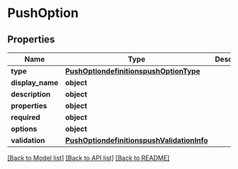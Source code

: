 # PushOption

## Properties
Name | Type | Description | Notes
------------ | ------------- | ------------- | -------------
**type** | [**PushOptiondefinitionspushOptionType**](PushOptiondefinitionspushOptionType.md) |  | 
**display_name** | **object** |  | 
**description** | **object** |  | [optional] 
**properties** | **object** |  | [optional] 
**required** | **object** |  | 
**options** | **object** |  | [optional] 
**validation** | [**PushOptiondefinitionspushValidationInfo**](PushOptiondefinitionspushValidationInfo.md) |  | [optional] 

[[Back to Model list]](../README.md#documentation-for-models) [[Back to API list]](../README.md#documentation-for-api-endpoints) [[Back to README]](../README.md)

